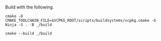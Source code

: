 
Build with the following.

  `cmake -D CMAKE_TOOLCHAIN_FILE=$VCPKG_ROOT/scripts/buildsystems/vcpkg.cmake -G Ninja -S . -B _/build`

  `cmake --build _/build`

